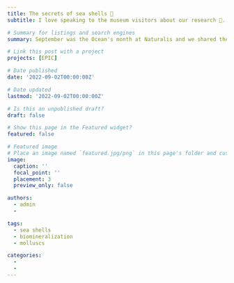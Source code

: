 ```yaml
---
title: The secrets of sea shells 🐚
subtitle: I love speaking to the museum visitors about our research 🐚. On this day the sun was shinning bright in Leiden, which doesn't invite for a day out at the museum, but we had a superb audience! I have teamed up with Giada Spagliardi (who is doing her MSc at Naturalis) to share our passion for sea shells and explain **how** and **why** they are used by scientists like us. During this Spolight session we explained not only how shells are built but also how they serve as environmental sentinels and how they can be used to predict evolution. 

# Summary for listings and search engines
summary: September was the Ocean's month at Naturalis and we shared the most of our work with the museum visitors

# Link this post with a project
projects: [EPIC]

# Date published
date: '2022-09-02T00:00:00Z'

# Date updated
lastmod: '2022-09-02T00:00:00Z'

# Is this an unpublished draft?
draft: false

# Show this page in the Featured widget?
featured: false

# Featured image
# Place an image named `featured.jpg/png` in this page's folder and customize its options here.
image:
  caption: ''
  focal_point: ''
  placement: 3
  preview_only: false

authors:
  - admin
  - 

tags:
  - sea shells
  - biomineralization
  - molluscs

categories:
  - 
  - 
---
```


